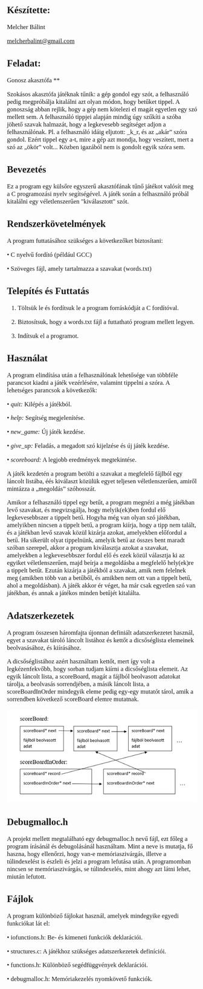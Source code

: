 
<span style="font-family:Times new roman;font-size:1.2em">

## Készítette:

Melcher Bálint

melcherbalint@gmail.com

## Feladat:

Gonosz akasztófa **

Szokásos akasztófa játéknak tűnik: a gép gondol egy szót, a felhasználó pedig megpróbálja kitalálni azt olyan módon, hogy betűket tippel. A gonoszság abban rejlik, hogy a gép nem kötelezi el magát egyetlen egy szó mellett sem. A felhasználó tippjei alapján mindig úgy szűkíti a szóba jöhető szavak halmazát, hogy a legkevesebb segítséget adjon a felhasználónak. Pl. a felhasználó idáig eljutott: _k_r, és az „akár” szóra gondol. Ezért tippel egy a-t, mire a gép azt mondja, hogy veszített, mert a szó az „ökör” volt... Közben igazából nem is gondolt egyik szóra sem.

## Bevezetés

Ez a program egy külsőre egyszerű akasztófának tűnő játékot valósít meg a C programozási nyelv segítségével. A játék során a felhasználó próbál kitalálni egy véletlenszerűen "kiválasztott" szót.

## Rendszerkövetelmények

A program futtatásához szükséges a következőket biztosítani:

•  C nyelvű fordító (például GCC)

•  Szöveges fájl, amely tartalmazza a szavakat (words.txt)

## Telepítés és Futtatás

1.  Töltsük le és fordítsuk le a program forráskódját a C fordítóval.

2.  Biztosítsuk, hogy a words.txt fájl a futtatható program mellett legyen.

3.  Indítsuk el a programot.

## Használat

A program elindítása után a felhasználónak lehetősége van többféle parancsot kiadni a játék vezérlésére, valamint tippelni a szóra. A lehetséges parancsok a következők:

•  *quit:* Kilépés a játékból.

•  *help:* Segítség megjelenítése.

•  *new_game:* Új játék kezdése.

•  *give_up:* Feladás, a megadott szó kijelzése és új játék kezdése.

•  *scoreboard:* A legjobb eredmények megtekintése.

A játék kezdetén a program betölti a szavakat a megfelelő fájlból egy láncolt listába, éés kiválaszt közülük egyet teljesen véletlenszerűen, amiről mintázza a „megoldás” szóhosszát.

Amikor a felhasználó tippel egy betűt, a program megnézi a még játékban levő szavakat, és megvizsgálja, hogy melyik(ek)ben fordul elő legkevesebbszer a tippelt betű. Hogyha még van olyan szó játékban, amelyikben nincsen a tippelt betű, a program kiírja, hogy a tipp nem talált, és a játékban levő szavak közül kizárja azokat, amelyekben előfordul a betű. Ha sikerült olyat tippelnünk, amelyik betű az összes bent maradt szóban szerepel, akkor a program kiválasztja azokat a szavakat, amelyekben a legkevesebbszer fordul elő és ezek közül választja ki az egyiket véletlenszerűen, majd beírja a megoldásba a megfelelő hely(ek)re a tippelt betűt. Ezután kizárja a játékból a szavakat, amik nem felelnek meg (amikben több van a betűből, és amikben nem ott van a tippelt betű, ahol a megoldásban). A játék akkor ér véget, ha már csak egyetlen szó van játékban, és annak a játékos minden betűjét kitalálta.

## Adatszerkezetek

A program összesen háromfajta újonnan definiált adatszerkezetet használ, egyet a szavakat tároló láncolt listához és kettőt a dicsőséglista elemeinek beolvasásához, és kiírásához.

A dicsőséglistához azért használtam kettőt, mert így volt a legkézenfekvőbb, hogy sorban tudjam kiírni a dicsőséglista elemeit. Az egyik láncolt lista, a scoreBoard, magát a fájlból beolvasott adatokat tárolja, a beolvasás sorrendjében, a másik láncolt lista, a scoreBoardInOrder mindegyik eleme pedig egy-egy mutatót tárol, amik a sorrendben következő scoreBoard elemre mutatnak.

![kep](chart(hu).png)


## Debugmalloc.h

A projekt mellett megtalálható egy debugmalloc.h nevű fájl, ezt főleg a program írásánál és debugolásánál használtam. Mint a neve is mutatja, fő haszna, hogy ellenőrzi, hogy van-e memóriaszivárgás, illetve a túlindexelést is észleli és jelzi a program lefutása után. A programomban nincsen se memóriaszivárgás, se túlindexelés, mint ahogy azt látni lehet, miután lefutott.




## Fájlok

A program különböző fájlokat használ, amelyek mindegyike egyedi funkciókat lát el:

•  iofunctions.h: Be- és kimeneti funkciók deklarációi.

•  structures.c: A játékhoz szükséges adatszerkezetek definíciói.

•  functions.h: Különböző segédfüggvények deklarációi.

•  debugmalloc.h: Memóriakezelés nyomkövető funkciók.
</span>
